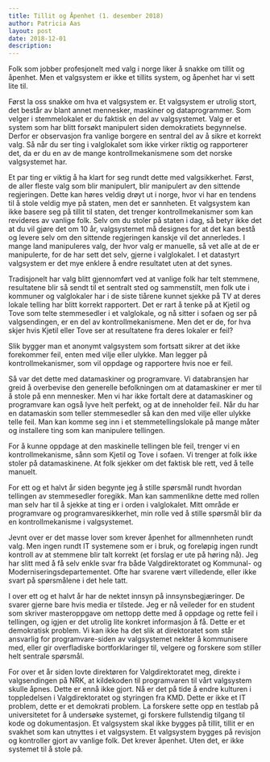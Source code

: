 ```yaml
---
title: Tillit og Åpenhet (1. desember 2018)
author: Patricia Aas
layout: post
date: 2018-12-01
description:
---
```

Folk som jobber profesjonelt med valg i norge liker å snakke om tillit og åpenhet. Men et valgsystem er ikke et tillits system, og åpenhet har vi sett lite til. 

Først la oss snakke om hva et valgsystem er. Et valgsystem er utrolig stort, det består av blant annet mennesker, maskiner og dataprogrammer. Som velger i stemmelokalet er du faktisk en del av valgsystemet. Valg er et system som har blitt forsøkt manipulert siden demokratiets begynnelse. Derfor er observasjon fra vanlige borgere en sentral del av å sikre et korrekt valg. Så når du ser ting i valglokalet som ikke virker riktig og rapporterer det, da er du en av de mange kontrollmekanismene som det norske valgsystemet har.

Et par ting er viktig å ha klart for seg rundt dette med valgsikkerhet. Først, de aller fleste valg som blir manipulert, blir manipulert av den sittende regjeringen. Dette kan høres veldig drøyt ut i norge, hvor vi har en tendens til å stole veldig mye på staten, men det er sannheten. Et valgsystem kan ikke basere seg på tillit til staten, det trenger kontrollmekanismer som kan revideres av vanlige folk. Selv om du stoler på staten i dag, så betyr ikke det at du vil gjøre det om 10 år, valgsystemet må designes for at det kan bestå og levere selv om den sittende regjeringen kanskje vil det annerledes. I mange land manipuleres valg, der hvor valg er manuelle, så vet alle at de er manipulerte, for de har sett det selv, gjerne i valglokalet. I et datastyrt valgsystem er det mye enklere å endre resultatet uten at det synes.

Tradisjonelt har valg blitt gjennomført ved at vanlige folk har telt stemmene, resultatene blir så sendt til et sentralt sted og sammenstilt, men folk ute i kommuner og valglokaler har i de siste tiårene kunnet sjekke på TV at deres lokale telling har blitt korrekt rapportert. Det er rart å tenke på at Kjetil og Tove som telte stemmesedler i et valglokale, og nå sitter i sofaen og ser på valgsendingen, er en del av kontrollmekanismene. Men det er de, for hva skjer hvis Kjetil eller Tove ser at resultatene fra deres lokaler er feil?

Slik bygger man et anonymt valgsystem som fortsatt sikrer at det ikke forekommer feil, enten med vilje eller ulykke. Man legger på kontrollmekanismer, som vil oppdage og rapportere hvis noe er feil.

Så var det dette med datamaskiner og programvare. Vi databransjen har greid å overbevise den generelle befolkningen om at datamaskiner er mer til å stole på enn mennesker. Men vi har ikke fortalt dere at datamaskiner og programvare kan også lyve helt perfekt, og at de inneholder feil. Når du har en datamaskin som teller stemmesedler så kan den med vilje eller ulykke telle feil. Man kan komme seg inn i et stemmetellingslokale på mange måter og installere ting som kan manipulere tellingen.

For å kunne oppdage at den maskinelle tellingen ble feil, trenger vi en kontrollmekanisme, sånn som Kjetil og Tove i sofaen. Vi trenger at folk ikke stoler på datamaskinene. At folk sjekker om det faktisk ble rett, ved å telle manuelt.

For ett og et halvt år siden begynte jeg å stille spørsmål rundt hvordan tellingen av stemmesedler foregikk. Man kan sammenlikne dette med rollen man selv har til å sjekke at ting er i orden i valglokalet. Mitt område er programvare og programvaresikkerhet, min rolle ved å stille spørsmål blir da en kontrollmekanisme i valgsystemet.

Jevnt over er det masse lover som krever åpenhet for allmennheten rundt valg. Men ingen rundt IT systemene som er i bruk, og foreløpig ingen rundt kontroll av at stemmene blir talt korrekt (et forslag er ute på høring nå). Jeg har slitt med å få selv enkle svar fra både Valgdirektoratet og Kommunal- og Moderniseringsdepartementet. Ofte har svarene vært villedende, eller ikke svart på spørsmålene i det hele tatt.

I over ett og et halvt år har de nektet innsyn på innsynsbegjæringer. De svarer gjerne bare hvis media er tilstede. Jeg er nå veileder for en student som skriver masteroppgave om nettopp dette med å oppdage og rette feil i tellingen, og igjen er det utrolig lite konkret informasjon å få. Dette er et demokratisk problem. Vi kan ikke ha det slik at direktoratet som står ansvarlig for programvare-siden av valgsystemet nekter å kommunisere med, eller gir overfladiske bortforklaringer til, velgere og forskere som stiller helt sentrale spørsmål.

For over et år siden lovte direktøren for Valgdirektoratet meg, direkte i valgsendingen på NRK, at kildekoden til programvaren til vårt valgsystem skulle åpnes. Dette er ennå ikke gjort. Nå er det på tide å endre kulturen i toppledelsen i Valgdirektoratet og styringen fra KMD. Dette er ikke et IT problem, dette er et demokrati problem. La forskere sette opp en testlab på universitetet for å undersøke systemet, gi forskere fullstendig tilgang til kode og dokumentasjon. Et valgsystem skal ikke bygges på tillit, tillit er en svakhet som kan utnyttes i et valgsystem. Et valgsystem bygges på revisjon og kontroller gjort av vanlige folk. Det krever åpenhet. Uten det, er ikke systemet til å stole på.
